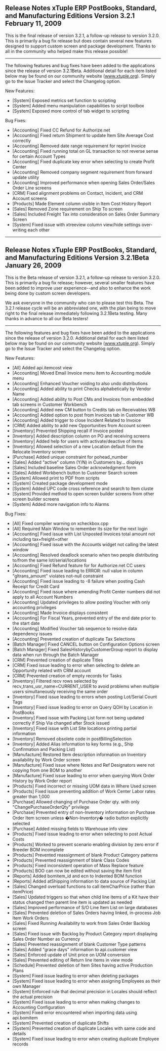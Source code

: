 Release Notes
xTuple ERP
PostBooks, Standard, and Manufacturing Editions
Version 3.2.1
February 11, 2009
----------------------------------

This is the final release of version 3.2.1, a follow-up release
to version 3.2.0. This is primarily a bug fix release but does
contain several new features designed to support custom screen
and package development. Thanks to all in the community who
helped make this release possible!

----------------------------------

The following features and bug fixes have been added to the
applications since the release of version 3.2.1Beta. Additional
detail for each item listed below may be found on our community
website (www.xtuple.org). Simply go to the Issue Tracker and
select the Changelog option.

New Features:

* [System] Exposed metrics set function to scripting
* [System] Added menu manipulation capabilities to script
toolbox
* [System] Exposed more control of tab widget to scripting


Bug Fixes:

* [Accounting] Fixed CC Refund for Authorize.net
* [Accounting] Fixed return Shipment to update Item Site
Average Cost correctly
* [Accounting] Removed date range requirement for reprint
Invoice
* [Accounting] Fixed running total on GL transaction to not
reverse sense for certain Account Types
* [Accounting] Fixed duplicate key error when selecting to
create Profit Center
* [Accounting] Removed company segment requirement from
forward update utility
* [Accounting] Improved performance when opening Sales
Order/Sales Order Line screens
* [CRM] Fixed alignment problems on Contact, Incident, and
CRM Account screens
* [Products] Made Element column visible in Item Cost
History Report
* [Sales] Removed Zone requirement on Ship To screen
* [Sales] Included Freight Tax into consideration on Sales
Order Summary Screen
* [System] Fixed issue with xtreeview column view/hide
settings over-writing each other


----------------------------------
Release Notes
xTuple ERP
PostBooks, Standard, and Manufacturing Editions
Version 3.2.1Beta
January 26, 2009
----------------------------------

This is the Beta release of version 3.2.1, a follow-up release
to version 3.2.0. This is primarily a bug fix release; however,
several smaller features have been added to improve user
experience--and also to enhance the work being done by custom
screen developers.

We ask everyone in the community who can to please test this
Beta. The 3.2.1 release cycle will be an abbreviated one, with
the plan being to move right to the final release immediately
following 3.2.1Beta testing. Many thanks in advance to all our
Beta testers!

----------------------------------

The following features and bug fixes have been added to the
applications since the release of version 3.2.0. Additional
detail for each item listed below may be found on our community
website (www.xtuple.org). Simply go to the Issue Tracker and
select the Changelog option.

New Features:

* [All] Added api.itemcost view
* [Accounting] Moved Email Invoice menu item to Accounting
module menu
* [Accounting] Enhanced Voucher voiding to also undo
distributions
* [Accounting] Added ability to print Checks alphabetically by
Vendor Name
* [Accounting] Added ability to Post CMs and Invoices from
embedded tab screens in Customer Workbench
* [Accounting] Added new CM button to Credits tab on
Receivables WB
* [Accounting] Added option to post from Invoices tab in
Customer WB
* [Accounting] Added trigger to close Incident Related to
Invoice
* [CRM] Added ability to add new Opportunities from Account
screen
* [Inventory] Prevented Shipping recall if Invoice posted
* [Inventory] Added description column on PO and receiving
screens
* [Inventory] Added help for users with activate/deactive of
Items
* [Inventory] Allowed selection of a new Location default
from the Relocate Inventory screen
* [Purchase] Added unique constraint for pohead_number
* [Sales] Added "active" column (Y/N) in Customers by...
displays
* [Sales] Included baseline Sales Order acknowledgment form
* [Sales] Added Workbench button to Customer Search screen
* [System] Allowed print to PDF from scripts
* [System] Created package development mode
* [System] Added UPC code cross reference and search to Item
cluste
* [System] Provided method to open screen builder screens
from other screen builder screens
* [System] Added more navigation info to Alarms


Bug Fixes:

* [All] Fixed compiler warning on xcheckbox.cpp
* [All] Required Main Window to remember its size for the next
login
* [Accounting] Fixed issue with List Unposted Invoices total
amount not including tax+freight+other
* [Accounting] Fixed issue with the Accounts widget not
calling the latest window
* [Accounting] Resolved deadlock scenario when two people
distributing to/from the same lot/serial/locations
* [Accounting] Fixed Refund feature for for Authorize.net CC
users
* [Accounting] Fixed issue leading to ERROR: null value in
column "gltrans_amount" violates not-null constraint
* [Accounting] Fixed issue leading to -8 failure when posting
Cash Receipt for Credit Card
* [Accounting] Fixed issue where amending Profit Center
numbers did not apply to all Account Numbers
* [Accounting] Updated privileges to allow posting Voucher
with only accounting privileges
* [Accounting] Made Invoice displays consistent
* [Accounting] For Fiscal Years, prevented entry of the end
date prior to the start date
* [Accounting] Modified Voucher tab sequence to resolve data
dependency issues
* [Accounting] Prevented creation of duplicate Tax Selections
* [Batch Manager] Fixed CANCEL button on Configuration Options
screen
* [Batch Manager] Fixed SalesHistorybyCustomerGroup report to
display data when run through the Batch Manager
* [CRM] Prevented creation of duplicate Titles
* [CRM] Fixed issue leading to error when selecting to delete
an Opportunity related with CRM account
* [CRM] Prevented creation of empty records for Tasks
* [Inventory] Filtered recv rows selected by
recv_trans_usr_name=CURRENT_USER to avoid problems when
multiple users simultaneously receiving the same order
* [Inventory] Fixed issue leading to errors when posting
Lot/Serial Count Tags
* [Inventory] Fixed issue leading to error on Query QOH by
Location in PostBooks
* [Inventory] Fixed issue with Packing List form not being
updated correctly if Ship Via changed after Stock issued
* [Inventory] Fixed issue with List Site locations printing
partial information
* [Inventory] Removed obsolete code in postBillingSelection
* [Inventory] Added Alias information to key forms (e.g., Ship
Confirmation and Packing List)
* [Manufacture] Restored Item description information on
Inventory availability by Work Order screen
* [Manufacture] Fixed issue where Notes and Ref Designators
were not copying from one BOM to another
* [Manufacture] Fixed issue leading to error when querying
Work Order History by Work Order report
* [Products] Fixed incorrect or missing UOM data in Where
Used screen
* [Products] Fixed issue preventing addition of Work Center
Labor rates greater than 1,000
* [Purchase] Allowed changing of Purchase Order qty. with
only "ChangePurchaseOrderQty" privilege
* [Purchase] Prevented entry of non-Inventory information on
Purchase Order Item screen unless �Non-Inventory� radio button
explicitly selected
* [Purchase] Added missing fields to Warehouse info view
* [Products] Fixed issue leading to error when selecting to
post Actual Costs
* [Products] Worked to prevent scenario enabling division by
zero error if Breeder BOM incomplete
* [Products] Prevented reassignment of blank Product Category
patterns
* [Products] Prevented reassignment of blank Class Codes
* [Products] Fixed inconsistent operation of Mass Replace
feature
* [Products] BOO can now be edited without saving the item
first
* [Reports] Added bomitem_id and ecn to Indented BOM function
* [Reports] Added atShipping information to data source of
Packing List
* [Sales] Changed overload functions to call itemCharPrice
(rather than itemPrice)
* [Sales] Updated triggers so that when child line items of a
Kit have their status changed then parent line item is updated
as needed
* [Sales] Improved performance of S/O Line Item List on large
databases
* [Sales] Prevented deletion of Sales Orders having linked,
in-process Job Item Work Orders
* [Sales] Fixed Running Availability to work from Sales Order
Backlog screen
* [Sales] Fixed issue with Backlog by Product Category report
displaying Sales Order Number as Currency
* [Sales] Prevented reassignment of blank Customer Type
patterns
* [Sales] Added "grace days" information to api.customer view
* [Sales] Enforced update of Unit price on UOM conversion
* [Sales] Prevented editing of Return line items in view mode
* [Schedule] Prevented deletion of  Item Sites having active
Production Plans
* [System] Fixed issue leading to error when deleting packages
* [System] Fixed issue leading to error when assigning Employees
as their own Manager
* [System] Enforced rule that decimal precision in Locales
should reflect the actual precision
* [System] Fixed issue leading to error when making changes to
Accounting Configuration
* [System] Fixed error encountered when importing data using
api.bomitem
* [System] Prevented creation of duplicate Shifts
* [System] Prevented creation of duplicate Locales with same
code and details
* [System] Fixed issue leading to error when creating
duplicate Employee records
